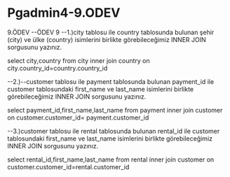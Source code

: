 # Pgadmin4-9.ODEV
9.ÖDEV
--ÖDEV 9
--1.)city tablosu ile country tablosunda bulunan şehir (city) ve ülke (country) isimlerini birlikte görebileceğimiz INNER JOIN sorgusunu yazınız.

select city,country from city
inner join country on city.country_id=country.country_id

--2.)--customer tablosu ile payment tablosunda bulunan payment_id ile customer tablosundaki first_name ve last_name isimlerini birlikte görebileceğimiz INNER JOIN sorgusunu yazınız.

select payment_id,first_name,last_name from payment
inner join customer on customer.customer_id= payment.customer_id

--3.)customer tablosu ile rental tablosunda bulunan rental_id ile customer tablosundaki first_name ve last_name isimlerini birlikte görebileceğimiz INNER JOIN sorgusunu yazınız.

select rental_id,first_name,last_name from rental
inner join customer on customer.customer_id=rental.customer_id










